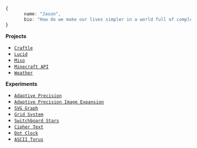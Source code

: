 ```ts
{
       name: "Jason",
       bio: "How do we make our lives simpler in a world full of complex technologies?"
}
```

**Projects**

- [`Craftle`](https://www.github.com/ejkorol/craftle)
- [`Lucid`](https://www.github.com/ejkorol/jason-korol-capstone)
- [`Miso`](https://www.github.com/ejkorol/lucid-expo)
- [`Minecraft API`](https://www.github.com/ejkorol/recipe-book)
- [`Weather`](https://www.github.com/ejkorol/graphql-weather-client)

**Experiments**

- [`Adaptive Precision`](https://www.github.com/ejkorol/adaptive-precision)
- [`Adaptive Precision Image Expansion`](https://github.com/ejkorol/adaptive-precision-image-expansion)
- [`SVG Graph`](https://www.github.com/ejkorol/svg-graph)
- [`Grid System`](https://www.github.com/ejkorol/grid-system)
- [`Switchboard Stars`](https://github.com/ejkorol/switchboard-stars)
- [`Cipher Text`](https://www.github.com/ejkorol/cipher-text)
- [`Dot Clock`](https://www.github.com/ejkorol/dock)
- [`ASCII Torus`](https://www.github.com/ejkorol/ascii-fiber)
